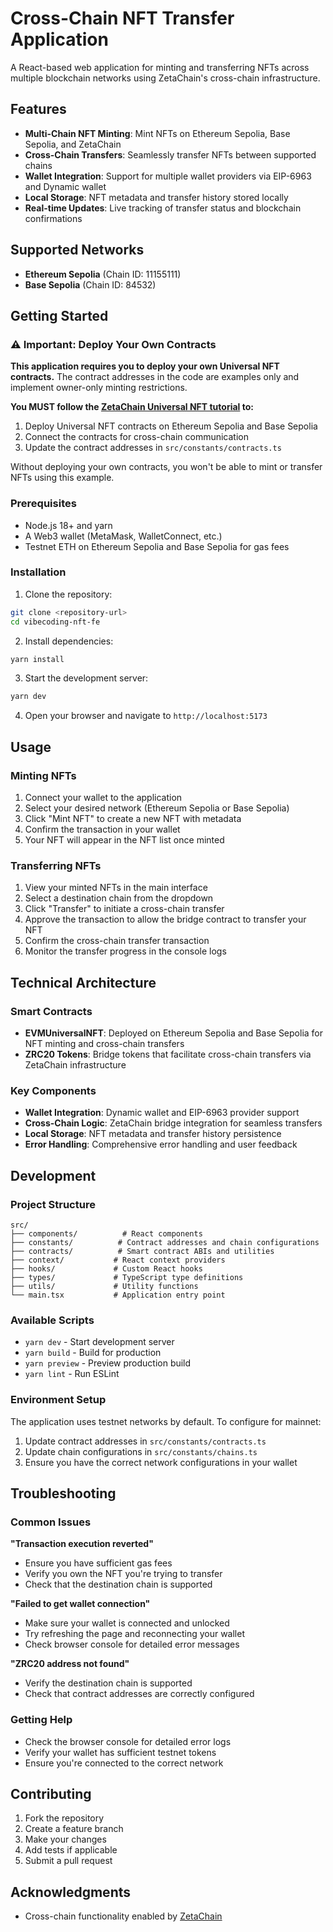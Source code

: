 # Cross-Chain NFT Transfer Application

A React-based web application for minting and transferring NFTs across multiple blockchain networks using ZetaChain's cross-chain infrastructure.

## Features

- **Multi-Chain NFT Minting**: Mint NFTs on Ethereum Sepolia, Base Sepolia, and ZetaChain
- **Cross-Chain Transfers**: Seamlessly transfer NFTs between supported chains
- **Wallet Integration**: Support for multiple wallet providers via EIP-6963 and Dynamic wallet
- **Local Storage**: NFT metadata and transfer history stored locally
- **Real-time Updates**: Live tracking of transfer status and blockchain confirmations

## Supported Networks

- **Ethereum Sepolia** (Chain ID: 11155111)
- **Base Sepolia** (Chain ID: 84532)

## Getting Started

### ⚠️ Important: Deploy Your Own Contracts

**This application requires you to deploy your own Universal NFT contracts.** The contract addresses in the code are examples only and implement owner-only minting restrictions.

**You MUST follow the [ZetaChain Universal NFT tutorial](https://www.zetachain.com/docs/developers/standards/nft) to:**

1. Deploy Universal NFT contracts on Ethereum Sepolia and Base Sepolia
2. Connect the contracts for cross-chain communication
3. Update the contract addresses in `src/constants/contracts.ts`

Without deploying your own contracts, you won't be able to mint or transfer NFTs using this example.

### Prerequisites

- Node.js 18+ and yarn
- A Web3 wallet (MetaMask, WalletConnect, etc.)
- Testnet ETH on Ethereum Sepolia and Base Sepolia for gas fees

### Installation

1. Clone the repository:

```bash
git clone <repository-url>
cd vibecoding-nft-fe
```

2. Install dependencies:

```bash
yarn install
```

3. Start the development server:

```bash
yarn dev
```

4. Open your browser and navigate to `http://localhost:5173`

## Usage

### Minting NFTs

1. Connect your wallet to the application
2. Select your desired network (Ethereum Sepolia or Base Sepolia)
3. Click "Mint NFT" to create a new NFT with metadata
4. Confirm the transaction in your wallet
5. Your NFT will appear in the NFT list once minted

### Transferring NFTs

1. View your minted NFTs in the main interface
2. Select a destination chain from the dropdown
3. Click "Transfer" to initiate a cross-chain transfer
4. Approve the transaction to allow the bridge contract to transfer your NFT
5. Confirm the cross-chain transfer transaction
6. Monitor the transfer progress in the console logs

## Technical Architecture

### Smart Contracts

- **EVMUniversalNFT**: Deployed on Ethereum Sepolia and Base Sepolia for NFT minting and cross-chain transfers
- **ZRC20 Tokens**: Bridge tokens that facilitate cross-chain transfers via ZetaChain infrastructure

### Key Components

- **Wallet Integration**: Dynamic wallet and EIP-6963 provider support
- **Cross-Chain Logic**: ZetaChain bridge integration for seamless transfers
- **Local Storage**: NFT metadata and transfer history persistence
- **Error Handling**: Comprehensive error handling and user feedback

## Development

### Project Structure

```
src/
├── components/          # React components
├── constants/          # Contract addresses and chain configurations
├── contracts/          # Smart contract ABIs and utilities
├── context/           # React context providers
├── hooks/             # Custom React hooks
├── types/             # TypeScript type definitions
├── utils/             # Utility functions
└── main.tsx           # Application entry point
```

### Available Scripts

- `yarn dev` - Start development server
- `yarn build` - Build for production
- `yarn preview` - Preview production build
- `yarn lint` - Run ESLint

### Environment Setup

The application uses testnet networks by default. To configure for mainnet:

1. Update contract addresses in `src/constants/contracts.ts`
2. Update chain configurations in `src/constants/chains.ts`
3. Ensure you have the correct network configurations in your wallet

## Troubleshooting

### Common Issues

**"Transaction execution reverted"**

- Ensure you have sufficient gas fees
- Verify you own the NFT you're trying to transfer
- Check that the destination chain is supported

**"Failed to get wallet connection"**

- Make sure your wallet is connected and unlocked
- Try refreshing the page and reconnecting your wallet
- Check browser console for detailed error messages

**"ZRC20 address not found"**

- Verify the destination chain is supported
- Check that contract addresses are correctly configured

### Getting Help

- Check the browser console for detailed error logs
- Verify your wallet has sufficient testnet tokens
- Ensure you're connected to the correct network

## Contributing

1. Fork the repository
2. Create a feature branch
3. Make your changes
4. Add tests if applicable
5. Submit a pull request

## Acknowledgments

- Cross-chain functionality enabled by [ZetaChain](https://zetachain.com/)
